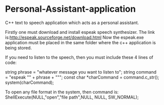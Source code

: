 # Personal-Assistant-application
C++ text to speech application which acts as a personal assistant. 

Firstly one must download and install espeak speech synthesizer. The link is:http://espeak.sourceforge.net/download.html
Now the espeak.exe application must be placed in the same folder where the c++ application is being stored.

If you need to listen to the speech, then you must include these 4 lines of code:

string phrase = "whatever message you want to listen to";
string command = "espeak \"" + phrase + "\"";
const char *charCommand = command.c_str();
system(charCommand);

To open any file format in the system, then command is:
ShellExecute(NULL,"open","file path",NULL, NULL, SW_NORMAL);


